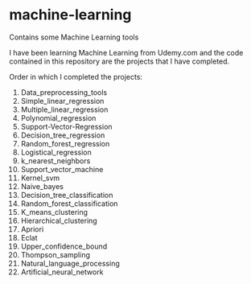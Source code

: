 # machine-learning
Contains some Machine Learning tools

I have been learning Machine Learning from Udemy.com and the code contained in this repository are the projects that I have completed.

Order in which I completed the projects:


1. Data_preprocessing_tools
2. Simple_linear_regression
3. Multiple_linear_regression
4. Polynomial_regression
5. Support-Vector-Regression
6. Decision_tree_regression
7. Random_forest_regression
8. Logistical_regression
10. k_nearest_neighbors
11. Support_vector_machine
12. Kernel_svm
13. Naive_bayes
14. Decision_tree_classification
15. Random_forest_classification
16. K_means_clustering
17. Hierarchical_clustering
18. Apriori
19. Eclat
20. Upper_confidence_bound
21. Thompson_sampling
22. Natural_language_processing
23. Artificial_neural_network
